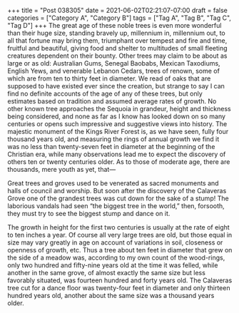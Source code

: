 +++
title = "Post 038305"
date = 2021-06-02T02:21:07-07:00
draft = false
categories = ["Category A", "Category B"]
tags = ["Tag A", "Tag B", "Tag C", "Tag D"]
+++
The great age of these noble trees is even more wonderful than their huge size, standing bravely up, millennium in, millennium out, to all that fortune may bring them, triumphant over tempest and fire and time, fruitful and beautiful, giving food and shelter to multitudes of small fleeting creatures dependent on their bounty. Other trees may claim to be about as large or as old: Australian Gums, Senegal Baobabs, Mexican Taxodiums, English Yews, and venerable Lebanon Cedars, trees of renown, some of which are from ten to thirty feet in diameter. We read of oaks that are supposed to have existed ever since the creation, but strange to say I can find no definite accounts of the age of any of these trees, but only estimates based on tradition and assumed average rates of growth. No other known tree approaches the Sequoia in grandeur, height and thickness being considered, and none as far as I know has looked down on so many centuries or opens such impressive and suggestive views into history. The majestic monument of the Kings River Forest is, as we have seen, fully four thousand years old, and measuring the rings of annual growth we find it was no less than twenty-seven feet in diameter at the beginning of the Christian era, while many observations lead me to expect the discovery of others ten or twenty centuries older. As to those of moderate age, there are thousands, mere youth as yet, that—

Great trees and groves used to be venerated as sacred monuments and halls of council and worship. But soon after the discovery of the Calaveras Grove one of the grandest trees was cut down for the sake of a stump! The laborious vandals had seen “the biggest tree in the world,” then, forsooth, they must try to see the biggest stump and dance on it.

The growth in height for the first two centuries is usually at the rate of eight to ten inches a year. Of course all very large trees are old, but those equal in size may vary greatly in age on account of variations in soil, closeness or openness of growth, etc. Thus a tree about ten feet in diameter that grew on the side of a meadow was, according to my own count of the wood-rings, only two hundred and fifty-nine years old at the time it was felled, while another in the same grove, of almost exactly the same size but less favorably situated, was fourteen hundred and forty years old. The Calaveras tree cut for a dance floor was twenty-four feet in diameter and only thirteen hundred years old, another about the same size was a thousand years older.
